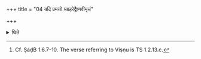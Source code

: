 +++
title = "04 यदि प्रमत्तो व्याहरेद्वैष्णवीमृचं"

+++

<details><summary>थिते</summary>

4. If being inattentive he would utter anything, having recited a verse refering to Viṣṇu and the sacred utterances, he should restrain his speech.[^1]   

[^1]: Cf. ṢaḍB 1.6.7-10. The verse referring to Viṣṇu is TS 1.2.13.c.  
</details>
